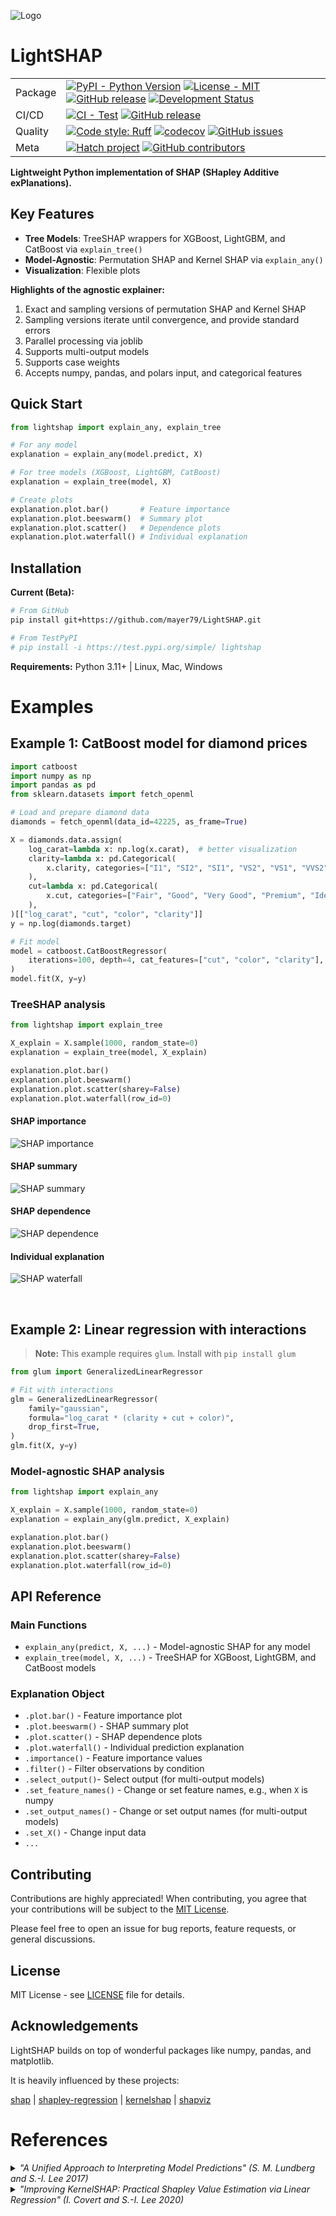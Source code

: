 ![Logo](./docs/images/logo.svg?raw=true)

# LightSHAP

| | |
| --- | --- |
| Package | [![PyPI - Python Version](https://img.shields.io/badge/python-3.11+-blue.svg)](https://www.python.org/downloads/) [![License - MIT](https://img.shields.io/badge/license-MIT-9400d3.svg)](https://spdx.org/licenses/) [![GitHub release](https://img.shields.io/github/v/release/mayer79/LightSHAP)](https://github.com/mayer79/LightSHAP/releases) [![Development Status](https://img.shields.io/badge/status-beta-orange.svg)](https://github.com/mayer79/LightSHAP) |
| CI/CD | [![CI - Test](https://github.com/mayer79/LightSHAP/actions/workflows/test.yml/badge.svg)](https://github.com/mayer79/LightSHAP/actions/workflows/test.yml) [![GitHub release](https://img.shields.io/github/v/release/mayer79/LightSHAP?label=release)](https://github.com/mayer79/LightSHAP/releases) |
| Quality | [![Code style: Ruff](https://img.shields.io/endpoint?url=https://raw.githubusercontent.com/astral-sh/ruff/main/assets/badge/v2.json)](https://github.com/astral-sh/ruff) [![codecov](https://codecov.io/gh/mayer79/LightSHAP/graph/badge.svg)](https://codecov.io/gh/mayer79/LightSHAP) [![GitHub issues](https://img.shields.io/github/issues/mayer79/LightSHAP)](https://github.com/mayer79/LightSHAP/issues) |
| Meta | [![Hatch project](https://img.shields.io/badge/%F0%9F%A5%9A-Hatch-4051b5.svg)](https://github.com/pypa/hatch) [![GitHub contributors](https://img.shields.io/github/contributors/mayer79/LightSHAP)](https://github.com/mayer79/LightSHAP/graphs/contributors) |

**Lightweight Python implementation of SHAP (SHapley Additive exPlanations).**

## Key Features

- **Tree Models**: TreeSHAP wrappers for XGBoost, LightGBM, and CatBoost via `explain_tree()`
- **Model-Agnostic**: Permutation SHAP and Kernel SHAP via `explain_any()`
- **Visualization**: Flexible plots

**Highlights of the agnostic explainer:**

1. Exact and sampling versions of permutation SHAP and Kernel SHAP
2. Sampling versions iterate until convergence, and provide standard errors
3. Parallel processing via joblib
4. Supports multi-output models
5. Supports case weights
6. Accepts numpy, pandas, and polars input, and categorical features

## Quick Start

```python
from lightshap import explain_any, explain_tree

# For any model
explanation = explain_any(model.predict, X)

# For tree models (XGBoost, LightGBM, CatBoost)  
explanation = explain_tree(model, X)

# Create plots
explanation.plot.bar()       # Feature importance
explanation.plot.beeswarm()  # Summary plot
explanation.plot.scatter()   # Dependence plots
explanation.plot.waterfall() # Individual explanation
```

## Installation

**Current (Beta):**

```bash
# From GitHub
pip install git+https://github.com/mayer79/LightSHAP.git

# From TestPyPI
# pip install -i https://test.pypi.org/simple/ lightshap
```

**Requirements:** Python 3.11+ | Linux, Mac, Windows

# Examples

## Example 1: CatBoost model for diamond prices

```python
import catboost
import numpy as np
import pandas as pd
from sklearn.datasets import fetch_openml

# Load and prepare diamond data
diamonds = fetch_openml(data_id=42225, as_frame=True)

X = diamonds.data.assign(
    log_carat=lambda x: np.log(x.carat),  # better visualization
    clarity=lambda x: pd.Categorical(
        x.clarity, categories=["I1", "SI2", "SI1", "VS2", "VS1", "VVS2", "VVS1", "IF"]
    ),
    cut=lambda x: pd.Categorical(
        x.cut, categories=["Fair", "Good", "Very Good", "Premium", "Ideal"]
    ),
)[["log_carat", "cut", "color", "clarity"]]
y = np.log(diamonds.target)

# Fit model
model = catboost.CatBoostRegressor(
    iterations=100, depth=4, cat_features=["cut", "color", "clarity"], verbose=0
)
model.fit(X, y=y)
```

### TreeSHAP analysis

```python
from lightshap import explain_tree

X_explain = X.sample(1000, random_state=0)
explanation = explain_tree(model, X_explain)

explanation.plot.bar()
explanation.plot.beeswarm()
explanation.plot.scatter(sharey=False)
explanation.plot.waterfall(row_id=0)
```

#### SHAP importance

![SHAP importance](./docs/images/tree_bar.png?raw=true)

#### SHAP summary

![SHAP summary](./docs/images/tree_beeswarm.png?raw=true)

#### SHAP dependence

![SHAP dependence](./docs/images/tree_scatter.png?raw=true)

#### Individual explanation

![SHAP waterfall](./docs/images/tree_waterfall.png?raw=true)

<br/>

## Example 2: Linear regression with interactions

> **Note:** This example requires `glum`. Install with `pip install glum`

```python
from glum import GeneralizedLinearRegressor

# Fit with interactions
glm = GeneralizedLinearRegressor(
    family="gaussian",
    formula="log_carat * (clarity + cut + color)",
    drop_first=True,
)
glm.fit(X, y=y)
```

### Model-agnostic SHAP analysis

```python
from lightshap import explain_any

X_explain = X.sample(1000, random_state=0)
explanation = explain_any(glm.predict, X_explain)

explanation.plot.bar()
explanation.plot.beeswarm() 
explanation.plot.scatter(sharey=False)
explanation.plot.waterfall(row_id=0)
```

## API Reference

### Main Functions

- `explain_any(predict, X, ...)` - Model-agnostic SHAP for any model
- `explain_tree(model, X, ...)` - TreeSHAP for XGBoost, LightGBM, and CatBoost models

### Explanation Object

- `.plot.bar()` - Feature importance plot
- `.plot.beeswarm()` - SHAP summary plot  
- `.plot.scatter()` - SHAP dependence plots
- `.plot.waterfall()` - Individual prediction explanation
- `.importance()` - Feature importance values
- `.filter()` - Filter observations by condition
- `.select_output()`- Select output (for multi-output models)
- `.set_feature_names()` - Change or set feature names, e.g., when `X` is numpy
- `.set_output_names()` - Change or set output names (for multi-output models)
- `.set_X()` - Change input data
- `...`

## Contributing

Contributions are highly appreciated! When contributing, you agree that your contributions will be subject to the [MIT License](https://github.com/mayer79/lightshap/blob/main/LICENSE).

Please feel free to open an issue for bug reports, feature requests, or general discussions.

## License

MIT License - see [LICENSE](LICENSE) file for details.

## Acknowledgements

LightSHAP builds on top of wonderful packages like numpy, pandas, and matplotlib.

It is heavily influenced by these projects:

[shap](https://github.com/slundberg/shap) |
[shapley-regression](https://github.com/iancovert/shapley-regression) |
[kernelshap](https://github.com/ModelOriented/kernelshap) |
[shapviz](https://github.com/ModelOriented/shapviz)

# <a name="references">References</a>

<details>
<summary>
    <em>"A Unified Approach to Interpreting Model Predictions" (S. M. Lundberg and S.-I. Lee 2017)</em>
</summary>
<br/>
    <pre>
@incollection{lundberglee2017,
 title = {A Unified Approach to Interpreting Model Predictions},
 author = {Lundberg, Scott M and Lee, Su-In},
 booktitle = {Advances in Neural Information Processing Systems 30},
 editor = {I. Guyon and U. V. Luxburg and S. Bengio and H. Wallach and R. Fergus and S. Vishwanathan and R. Garnett},
 pages = {4765--4774},
 year = {2017},
 publisher = {Curran Associates, Inc.},
 url = {https://papers.nips.cc/paper/7062-a-unified-approach-to-interpreting-model-predictions.pdf}
}
</pre>
<a href="https://papers.nips.cc/paper/7062-a-unified-approach-to-interpreting-model-predictions.pdf">Paper link</a>
</details>

<details>
<summary>
    <em>"Improving KernelSHAP: Practical Shapley Value Estimation via Linear Regression" (I. Covert and S.-I. Lee 2020)</em>
</summary>
<br/>
    <pre>
@inproceedings{covertlee2020,
  title={Improving KernelSHAP: Practical Shapley Value Estimation via Linear Regression},
  author={Ian Covert and Su-In Lee},
  booktitle={International Conference on Artificial Intelligence and Statistics},
  year={2020},
  url={https://proceedings.mlr.press/v130/covert21a/covert21a.pdf}
}
</pre>
<a href="https://proceedings.mlr.press/v130/covert21a/covert21a.pdf">Paper link</a>
</details>

